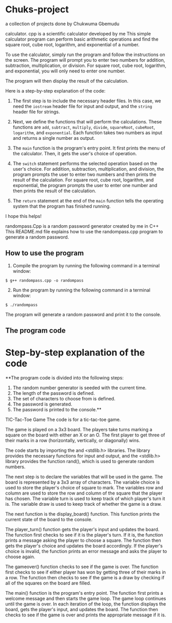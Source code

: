 # Chuks-project
a collection of projects done by Chukwuma Gbemudu

calculator. cpp is a scientific calculator developed by me
This simple calculator program can perform basic arithmetic operations and find the square root, cube root, logarithm, and exponential of a number.

To use the calculator, simply run the program and follow the instructions on the screen. The program will prompt you to enter two numbers for addition, subtraction, multiplication, or division. For square root, cube root, logarithm, and exponential, you will only need to enter one number.

The program will then display the result of the calculation.

Here is a step-by-step explanation of the code:

1. The first step is to include the necessary header files. In this case, we need the `iostream` header file for input and output, and the `string` header file for strings.

2. Next, we define the functions that will perform the calculations. These functions are `add`, `subtract`, `multiply`, `divide`, `squareRoot`, `cubeRoot`, `logarithm`, and `exponential`. Each function takes two numbers as input and returns a single number as output.

3. The `main` function is the program's entry point. It first prints the menu of the calculator. Then, it gets the user's choice of operation.

4. The `switch` statement performs the selected operation based on the user's choice. For addition, subtraction, multiplication, and division, the program prompts the user to enter two numbers and then prints the result of the calculation. For square root, cube root, logarithm, and exponential, the program prompts the user to enter one number and then prints the result of the calculation.

5. The `return` statement at the end of the `main` function tells the operating system that the program has finished running.

I hope this helps!

randompass.Cpp is a random password generator created by me in C++
This README.md file explains how to use the randompass.cpp program to generate a random password.

## How to use the program

1. Compile the program by running the following command in a terminal window:

```
$ g++ randompass.cpp -o randompass
```

2. Run the program by running the following command in a terminal window:

```
$ ./randompass
```

The program will generate a random password and print it to the console.

## The program code
# Step-by-step explanation of the code

**The program code is divided into the following steps:

1. The random number generator is seeded with the current time.
2. The length of the password is defined.
3. The set of characters to choose from is defined.
4. The password is generated.
5. The password is printed to the console.**

TIC-Tac-Toe Game 
The code is for a tic-tac-toe game.

The game is played on a 3x3 board. The players take turns marking a square on the board with either an X or an O. The first player to get three of their marks in a row (horizontally, vertically, or diagonally) wins.

The code starts by importing the <iostream> and <stdlib.h> libraries. The <iostream> library provides the necessary functions for input and output, and the <stdlib.h> library provides the function rand(), which is used to generate random numbers.

The next step is to declare the variables that will be used in the game. The board is represented by a 3x3 array of characters. The variable choice is used to store the player's choice of square to mark. The variables row and column are used to store the row and column of the square that the player has chosen. The variable turn is used to keep track of which player's turn it is. The variable draw is used to keep track of whether the game is a draw.

The next function is the display_board() function. This function prints the current state of the board to the console.

The player_turn() function gets the player's input and updates the board. The function first checks to see if it is the player's turn. If it is, the function prints a message asking the player to choose a square. The function then gets the player's choice and updates the board accordingly. If the player's choice is invalid, the function prints an error message and asks the player to choose again.

The gameover() function checks to see if the game is over. The function first checks to see if either player has won by getting three of their marks in a row. The function then checks to see if the game is a draw by checking if all of the squares on the board are filled.

The main() function is the program's entry point. The function first prints a welcome message and then starts the game loop. The game loop continues until the game is over. In each iteration of the loop, the function displays the board, gets the player's input, and updates the board. The function then checks to see if the game is over and prints the appropriate message if it is.

